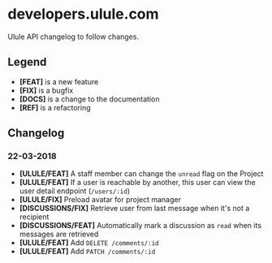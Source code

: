 # developers.ulule.com

Ulule API changelog to follow changes.

## Legend

* **[FEAT]** is a new feature
* **[FIX]** is a bugfix
* **[DOCS]** is a change to the documentation
* **[REF]** is a refactoring

## Changelog

### 22-03-2018

* **[ULULE/FEAT]** A staff member can change the `unread` flag on the Project
* **[ULULE/FEAT]** If a user is reachable by another, this user can view the user detail endpoint (`/users/:id`)
* **[ULULE/FIX]** Preload avatar for project manager
* **[DISCUSSIONS/FIX]** Retrieve user from last message when it's not a recipient
* **[DISCUSSIONS/FEAT]** Automatically mark a discussion as `read` when its messages are retrieved
* **[ULULE/FEAT]** Add `DELETE /comments/:id`
* **[ULULE/FEAT]** Add `PATCH /comments/:id`
